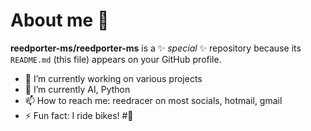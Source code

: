 # About me 👋

**reedporter-ms/reedporter-ms** is a ✨ _special_ ✨ repository because its `README.md` (this file) appears on your GitHub profile.

- 🔭 I’m currently working on various projects
- 🌱 I’m currently AI, Python
- 📫 How to reach me: reedracer on most socials, hotmail, gmail
- ⚡ Fun fact: I ride bikes!
  #🚴

